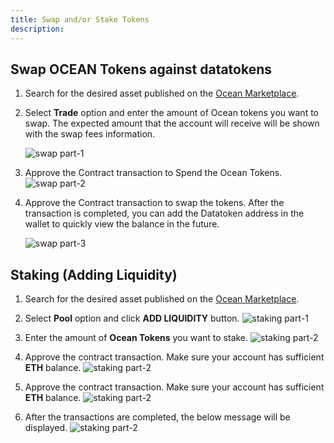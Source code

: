 ```yaml
---
title: Swap and/or Stake Tokens
description:
---
```


## Swap OCEAN Tokens against datatokens

1. Search for the desired asset published on the [Ocean Marketplace](https://v4.market.oceanprotocol.com/).

2. Select **Trade** option and enter the amount of Ocean tokens you want to swap. The expected amount that the account will receive will be shown with the swap fees information.

   ![swap part-1](images/marketplace/Swap-1.png 'Select trade')

3. Approve the Contract transaction to Spend the Ocean Tokens.
   ![swap part-2](images/marketplace/Swap-2.png 'Approve spend limit')

4. Approve the Contract transaction to swap the tokens. After the transaction is completed, you can add the Datatoken address in the wallet to quickly view the balance in the future.

   ![swap part-3](images/marketplace/Swap-3.png 'Approve swap transation')

## Staking (Adding Liquidity)

1.  Search for the desired asset published on the [Ocean Marketplace](https://market.oceanprotocol.com/).

2.  Select **Pool** option and click **ADD LIQUIDITY** button.
    ![staking part-1](images/marketplace/Staking-1.png 'Select Pool option')

3.  Enter the amount of **Ocean Tokens** you want to stake.
    ![staking part-2](images/marketplace/Staking-2.png 'Enter the amount to stake')

4.  Approve the contract transaction. Make sure your account has sufficient **ETH** balance.
    ![staking part-2](images/marketplace/Staking-3.png 'Approve spend transction')

5.  Approve the contract transaction. Make sure your account has sufficient **ETH** balance.
    ![staking part-2](images/marketplace/Staking-4.png 'Approve contract transaction')

6.  After the transactions are completed, the below message will be displayed.
    ![staking part-2](images/marketplace/Staking-5.png 'Success')
